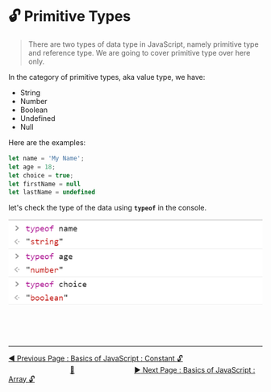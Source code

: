 # :unlock: Primitive Types

> There are two types of data type in JavaScript, namely primitive type and reference type. We are going to cover primitive type over here only.

In the category of primitive types, aka value type, we have:

* String 
* Number
* Boolean 
* Undefined
* Null

Here are the examples:

```javascript
let name = 'My Name';       
let age = 18;               
let choice = true;          
let firstName = null        
let lastName = undefined    
```

let's check the type of the data using **`typeof`** in the console.

![](../.gitbook/assets/image%20%2816%29.png)

<br><br><br>
<hr>

[:arrow_backward: Previous Page : Basics of JavaScript : Constant :unlock:](constant.md)  &nbsp;&nbsp;&nbsp;&nbsp;&nbsp;&nbsp;&nbsp;&nbsp;&nbsp;&nbsp;&nbsp;&nbsp;&nbsp;&nbsp;&nbsp;&nbsp;&nbsp;&nbsp;&nbsp;&nbsp;&nbsp;&nbsp;&nbsp;&nbsp;&nbsp;&nbsp;&nbsp;&nbsp;&nbsp;&nbsp;&nbsp;[:house_with_garden:](../README.md)&nbsp;&nbsp;&nbsp;&nbsp;&nbsp;&nbsp;&nbsp;&nbsp;&nbsp;&nbsp;&nbsp;&nbsp;&nbsp;&nbsp;&nbsp;&nbsp;&nbsp;&nbsp;&nbsp;&nbsp;&nbsp;&nbsp;&nbsp;&nbsp;&nbsp;&nbsp;&nbsp;&nbsp;&nbsp;    [:arrow_forward: Next Page : Basics of JavaScript : Array :unlock:](array.md)



